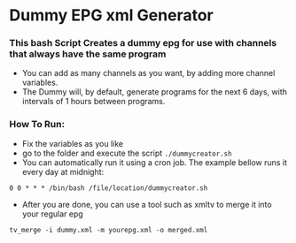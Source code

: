 # Dummy EPG xml Generator

### This bash Script Creates a dummy epg for use with channels that always have the same program

* You can add as many channels as you want, by adding more channel variables.
* The Dummy will, by default, generate programs for the next 6 days, with intervals of 1 hours between programs.


### How To Run:
* Fix the variables as you like
* go to the folder and execute the script ```./dummycreator.sh```
* You can automatically run it using a cron job. The example bellow runs it every day at midnight:
```
0 0 * * * /bin/bash /file/location/dummycreator.sh
```
* After you are done, you can use a tool such as xmltv to merge it into your regular epg
```
tv_merge -i dummy.xml -m yourepg.xml -o merged.xml
```
